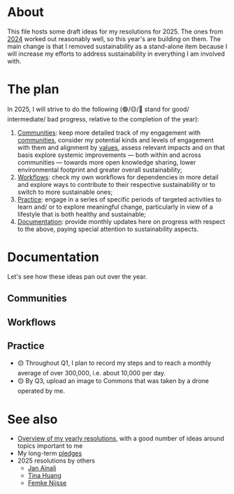# About 

This file hosts some draft ideas for my resolutions for 2025. The ones from [2024](2024.md) worked out reasonably well, so this year's are building on them. The main change is that I removed sustainability as a stand-alone item because I will increase my efforts to address sustainability in everything I am involved with. 

# The plan

In 2025, I will strive to do the following (🟢/🟡/🔴 stand for good/ intermediate/ bad progress, relative to the completion of the year):

1. [Communities](#communities): keep more detailed track of my engagement with [communities](../communities/communities.md), consider my potential kinds and levels of engagement with them and alignment by [values](https://github.com/Daniel-Mietchen/pledges), assess relevant impacts and on that basis explore systemic improvements &mdash; both within and across communities &mdash; towards more open knowledge sharing, lower environmental footprint and greater overall sustainability;
2. [Workflows](#workflows): check my own workflows for dependencies in more detail and explore ways to contribute to their respective sustainability or to switch to more sustainable ones;
3. [Practice](#practice): engage in a series of specific periods of targeted activities to learn and/ or to explore meaningful change, particularly in view of a lifestyle that is both healthy and sustainable;
4. [Documentation](#documentation): provide monthly updates here on progress with respect to the above, paying special attention to sustainability aspects.

# Documentation

Let's see how these ideas pan out over the year. 

## Communities 

## Workflows

## Practice
* 🟡 Throughout Q1, I plan to record my steps and to reach a monthly average of over 300,000, i.e. about 10,000 per day.
* 🟡 By Q3, upload an image to Commons that was taken by a drone operated by me.

# See also 

* [Overview of my yearly resolutions](https://github.com/Daniel-Mietchen/ideas/tree/master/new-year-resolutions), with a good number of ideas around topics important to me
* My long-term [pledges](https://github.com/Daniel-Mietchen/pledges)
* 2025 resolutions by others
  * [Jan Ainali](https://github.com/Ainali/ideas/blob/main/new-year-resolutions/2025.md)
  * [Tina Huang](https://www.youtube.com/watch?v=lxd65uDf2q8)
  * [Femke Nijsse](https://en.wikipedia.org/w/index.php?title=User:Femke&diff=next&oldid=1260282332)
